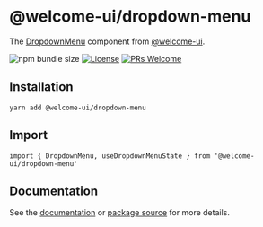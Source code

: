 # @welcome-ui/dropdown-menu

The [DropdownMenu](https://welcome-ui.com/components/dropdown-menu) component from [@welcome-ui](https://welcome-ui.com).

![npm bundle size](https://img.shields.io/bundlephobia/minzip/@welcome-ui/dropdown-menu) [![License](https://img.shields.io/npm/l/welcome-ui.svg)](https://github.com/WTTJ/welcome-ui/blob/master/LICENSE) [![PRs Welcome](https://img.shields.io/badge/PRs-welcome-mediumspringgreen.svg)](ttps://github.com/WTTJ/welcome-ui/blob/master/CONTRIBUTING.mdx)

## Installation

    yarn add @welcome-ui/dropdown-menu

## Import

    import { DropdownMenu, useDropdownMenuState } from '@welcome-ui/dropdown-menu'

## Documentation

See the [documentation](https://welcome-ui.com/components/dropdown-menu) or [package source](https://github.com/WTTJ/welcome-ui/tree/master/packages/DropdownMenu) for more details.
